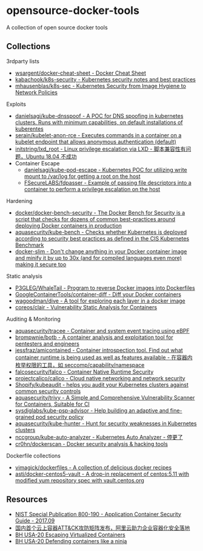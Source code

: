 # opensource-docker-tools

A collection of open source docker tools

## Collections

3rdparty lists

* [wsargent/docker-cheat-sheet - Docker Cheat Sheet](https://github.com/wsargent/docker-cheat-sheet)
* [kabachook/k8s-security - Kubernetes security notes and best practices](https://github.com/kabachook/k8s-security)
* [mhausenblas/k8s-sec - Kubernetes Security from Image Hygiene to Network Policies](https://github.com/mhausenblas/k8s-sec)

Exploits

* [danielsagi/kube-dnsspoof - A POC for DNS spoofing in kubernetes clusters. Runs with minimum capabilities, on default installations of kuberentes](https://github.com/danielsagi/kube-dnsspoof/)
* [serain/kubelet-anon-rce - Executes commands in a container on a kubelet endpoint that allows anonymous authentication (default)](https://github.com/serain/kubelet-anon-rce)
* [initstring/lxd_root - Linux privilege escalation via LXD - 脚本兼容性有问题，Ubuntu 18.04 不成功](https://github.com/initstring/lxd_root)
* Container Escape
  * [danielsagi/kube-pod-escape - Kubernetes POC for utilizing write mount to /var/log for getting a root on the host](https://github.com/danielsagi/kube-pod-escape)
  * [FSecureLABS/fdpasser - Example of passing file descriptors into a container to perform a privilege escalation on the host](https://github.com/FSecureLABS/fdpasser)

Hardening

* [docker/docker-bench-security - The Docker Bench for Security is a script that checks for dozens of common best-practices around deploying Docker containers in production](https://github.com/docker/docker-bench-security)
* [aquasecurity/kube-bench - Checks whether Kubernetes is deployed according to security best practices as defined in the CIS Kubernetes Benchmark](https://github.com/aquasecurity/kube-bench)
* [docker-slim - Don't change anything in your Docker container image and minify it by up to 30x (and for compiled languages even more) making it secure too](https://github.com/docker-slim/docker-slim)

Static analysis

* [P3GLEG/WhaleTail - Program to reverse Docker images into Dockerfiles](https://github.com/P3GLEG/WhaleTail)
* [GoogleContainerTools/container-diff - Diff your Docker containers](https://github.com/GoogleContainerTools/container-diff)
* [wagoodman/dive - A tool for exploring each layer in a docker image](https://github.com/wagoodman/dive)
* [coreos/clair - Vulnerability Static Analysis for Containers](https://github.com/coreos/clair)

Auditing & Monitoring

* [aquasecurity/tracee - Container and system event tracing using eBPF](https://github.com/aquasecurity/tracee)
* [brompwnie/botb - A container analysis and exploitation tool for pentesters and engineers](https://github.com/brompwnie/botb)
* [jessfraz/amicontained - Container introspection tool. Find out what container runtime is being used as well as features available - 在容器内枚举权限的工具，如 seccomp/capability/namespace](https://github.com/jessfraz/amicontained)
* [falcosecurity/falco - Container Native Runtime Security](https://github.com/falcosecurity/falco)
* [projectcalico/calico - Cloud native networking and network security](https://github.com/projectcalico/calico)
* [Shopify/kubeaudit - helps you audit your Kubernetes clusters against common security controls](https://github.com/Shopify/kubeaudit)
* [aquasecurity/trivy - A Simple and Comprehensive Vulnerability Scanner for Containers, Suitable for CI](https://github.com/aquasecurity/trivy)
* [sysdiglabs/kube-psp-advisor - Help building an adaptive and fine-grained pod security policy](https://github.com/sysdiglabs/kube-psp-advisor)
* [aquasecurity/kube-hunter - Hunt for security weaknesses in Kubernetes clusters](https://github.com/aquasecurity/kube-hunter)
* [nccgroup/kube-auto-analyzer - Kubernetes Auto Analyzer - 停更了](https://github.com/nccgroup/kube-auto-analyzer)
* [cr0hn/dockerscan - Docker security analysis & hacking tools](https://github.com/cr0hn/dockerscan)

Dockerfile collections

* [vimagick/dockerfiles - A collection of delicious docker recipes ](https://github.com/vimagick/dockerfiles)
* [astj/docker-centos5-vault - A drop-in replacement of centos:5.11 with modified yum repository spec with vault.centos.org](https://github.com/astj/docker-centos5-vault)

## Resources

* [NIST Special Publication 800-190 - Application Container Security Guide - 2017.09](https://nvlpubs.nist.gov/nistpubs/SpecialPublications/NIST.SP.800-190.pdf)
* [国内首个云上容器ATT&CK攻防矩阵发布，阿里云助力企业容器化安全落地](https://developer.aliyun.com/article/765449)
* [BH USA-20 Escaping Virtualized Containers](https://i.blackhat.com/USA-20/Thursday/us-20-Avrahami-Escaping-Virtualized-Containers.pdf)
* [BH USA-20 Defending containers like a ninja](https://i.blackhat.com/USA-20/Wednesday/us-20-Berta-Defending-Containers-Like-A-Ninja-A-Walk-Through-The-Advanced-Security-Features-Of-Docker-And-Kubernetes.pdf)



